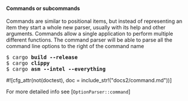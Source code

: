 #### Commands or subcommands

Commands are similar to positional items, but instead of representing an item they start
a whole new parser, usually with its help and other arguments. Commands allow a single
application to perform multiple different functions. The command parser will be able to parse all
the command line options to the right of the command name

<div class="code-wrap">
<pre>
$ cargo <span style="font-weight: bold">build --release</span>
$ cargo <span style="font-weight: bold">clippy</span>
$ cargo <span style="font-weight: bold">asm --intel --everything</span>
</pre>
</div>

#![cfg_attr(not(doctest), doc = include_str!("docs2/command.md"))]

For more detailed info see [`OptionParser::command`]
